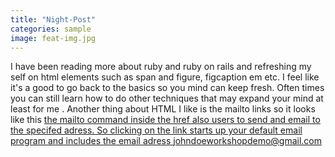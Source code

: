 ```yaml
---
title: "Night-Post"
categories: sample
image: feat-img.jpg
---
```


 I have been reading more about ruby and ruby on rails and refreshing my self on html elements such as span and figure, figcaption em etc. I feel like it's a good to go back to the basics so you mind can keep fresh. Often times you can still learn how to do other techniques that may expand your mind at least for me . Another thing about HTML I like is the mailto links so it looks like this <a href="mailto:johndoeworkshopdemo@gmail.com"> the mailto command inside the href also users to send and email to the specifed adress. So clicking on the link starts up your default email program and includes the email adress johndoeworkshopdemo@gmail.com
